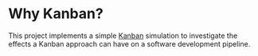 # Why Kanban?
This project implements a simple [Kanban](http://kanbanblog.com/explained) simulation to investigate the effects a Kanban approach can have on a software development pipeline.
